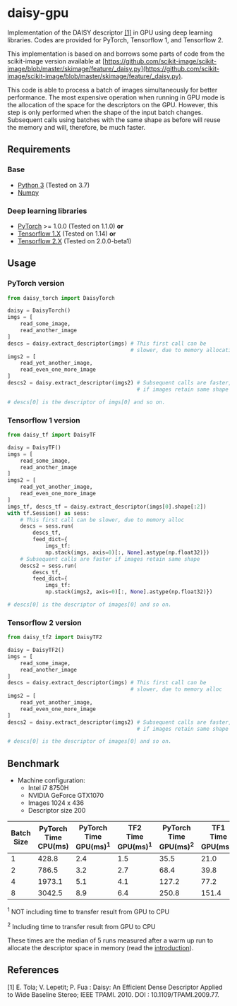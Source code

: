 # daisy-gpu

Implementation of the DAISY descriptor [[1]](#references) in GPU using deep learning libraries.
Codes are provided for PyTorch, Tensorflow 1, and Tensorflow 2.

This implementation is based on and borrows some
parts of code from the scikit-image version available at
[https://github.com/scikit-image/scikit-image/blob/master/skimage/feature/_daisy.py](https://github.com/scikit-image/scikit-image/blob/master/skimage/feature/_daisy.py).

This code is able to process a batch of images simultaneously for better
performance. The most expensive operation when running in GPU mode is the
allocation of the space for the descriptors on the GPU. However, this step
is only performed when the shape of the input batch changes. Subsequent
calls using batches with the same shape as before will reuse the memory and
will, therefore, be much faster.

## Requirements

### Base

- [Python 3](https://www.python.org/) (Tested on 3.7)
- [Numpy](https://www.numpy.org/)

### Deep learning libraries

- [PyTorch](https://pytorch.org/) >= 1.0.0 (Tested on 1.1.0) **or**
- [Tensorflow 1.X](https://www.tensorflow.org/) (Tested on 1.14) **or**
- [Tensorflow 2.X](https://www.tensorflow.org/) (Tested on 2.0.0-beta1)

## Usage

### PyTorch version

```python
from daisy_torch import DaisyTorch

daisy = DaisyTorch()
imgs = [
    read_some_image,
    read_another_image
]
descs = daisy.extract_descriptor(imgs) # This first call can be
                                       # slower, due to memory allocation
imgs2 = [
    read_yet_another_image,
    read_even_one_more_image
]
descs2 = daisy.extract_descriptor(imgs2) # Subsequent calls are faster,
                                         # if images retain same shape

# descs[0] is the descriptor of imgs[0] and so on.
```

### Tensorflow 1 version

```python
from daisy_tf import DaisyTF

daisy = DaisyTF()
imgs = [
    read_some_image,
    read_another_image
]
imgs2 = [
    read_yet_another_image,
    read_even_one_more_image
]
imgs_tf, descs_tf = daisy.extract_descriptor(imgs[0].shape[:2])
with tf.Session() as sess:
    # This first call can be slower, due to memory alloc
    descs = sess.run(
        descs_tf,
        feed_dict={
            imgs_tf:
            np.stack(imgs, axis=0)[:, None].astype(np.float32)})
    # Subsequent calls are faster if images retain same shape
    descs2 = sess.run(
        descs_tf,
        feed_dict={
            imgs_tf:
            np.stack(imgs2, axis=0)[:, None].astype(np.float32)})

# descs[0] is the descriptor of images[0] and so on.
```

### Tensorflow 2 version
```python
from daisy_tf2 import DaisyTF2

daisy = DaisyTF2()
imgs = [
    read_some_image,
    read_another_image
]
descs = daisy.extract_descriptor(imgs) # This first call can be
                                       # slower, due to memory alloc
imgs2 = [
    read_yet_another_image,
    read_even_one_more_image
]
descs2 = daisy.extract_descriptor(imgs2) # Subsequent calls are faster,
                                         # if images retain same shape

# descs[0] is the descriptor of images[0] and so on.
```

## Benchmark

- Machine configuration:
  - Intel i7 8750H
  - NVIDIA GeForce GTX1070
  - Images 1024 x 436
  - Descriptor size 200

Batch Size|PyTorch<br />Time CPU(ms)|PyTorch<br />Time GPU(ms)<sup>1</sup>|TF2<br />Time GPU(ms)<sup>1</sup>|PyTorch<br />Time GPU(ms)<sup>2</sup>|TF1<br />Time GPU(ms)<sup>2</sup>|TF2<br />Time GPU(ms)<sup>2</sup>
-|------|---|---|-----|-----|-----
1| 428.8|2.4|1.5| 35.5| 21.0| 32.5
2| 786.5|3.2|2.7| 68.4| 39.8| 58.0
4|1973.1|5.1|4.1|127.2| 77.2|114.2
8|3042.5|8.9|6.4|250.8|151.4|227.1

<sup>1</sup> NOT including time to transfer result from GPU to CPU

<sup>2</sup> Including time to transfer result from GPU to CPU

These times are the median of 5 runs measured after a warm up run to allocate the descriptor space in memory
(read the [introduction](#daisy-pytorch)).

## References

[1] E. Tola; V. Lepetit; P. Fua : Daisy: An Efficient Dense Descriptor Applied to Wide Baseline Stereo;
IEEE TPAMI. 2010. DOI : 10.1109/TPAMI.2009.77.
